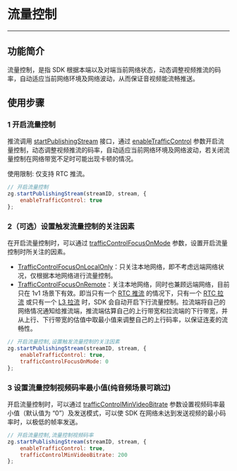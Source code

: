 # 流量控制

---

## 功能简介

流量控制，是指 SDK 根据本端以及对端当前网络状态，动态调整视频推流的码率，自动适应当前网络环境及网络波动，从而保证音视频能流畅推送。



## 使用步骤

### 1 开启流量控制

推流调用 [startPublishingStream](https://doc-zh.zego.im/article/api?doc=Express_Audio_SDK_API~javascript_web~class~ZegoExpressEngine#start-publishing-stream) 接口，通过 [enableTrafficControl](https://doc-zh.zego.im/article/api?doc=Express_Video_SDK_API~javascript_web~interface~ZegoWebPublishOption#enable-traffic-control) 参数开启流量控制，动态调整视频推流的码率，自动适应当前网络环境及网络波动，若关闭流量控制在网络带宽不足时可能出现卡顿的情况。

<Warning title="注意">

使用限制: 仅支持 RTC 推流。

</Warning>



```javascript
// 开启流量控制
zg.startPublishingStream(streamID, stream, {
    enableTrafficControl: true
};
```

### 2（可选）设置触发流量控制的关注因素

在开启流量控制时，可以通过 [trafficControlFocusOnMode](https://doc-zh.zego.im/article/api?doc=Express_Video_SDK_API~javascript_web~interface~ZegoWebPublishOption#traffic-control-focus-on-mode) 参数，设置开启流量控制时所关注的因素。
- [TrafficControlFocusOnLocalOnly](https://doc-zh.zego.im/article/api?doc=Express_Video_SDK_API~javascript_web~enum~TrafficControlFocusOnMode#traffic-control-focus-on-local-only)：只关注本地网络，即不考虑远端网络状况，仅根据本地网络进行流量控制。
- [TrafficControlFocusOnRemote](https://doc-zh.zego.im/article/api?doc=Express_Video_SDK_API~javascript_web~enum~TrafficControlFocusOnMode#traffic-control-focus-on-remote)：关注本地网络，同时也兼顾远端网络，目前只在 1v1 场景下有效。即当只有一个 [RTC 推流](/glossary/term-explanation#rtc-推流) 的情况下，只有一个 [RTC 拉流](/glossary/term-explanation#rtc-推流) 或只有一个 [L3 拉流](/glossary/term-explanation#拉流) 时，SDK 会自动开启下行流量控制。拉流端将自己的网络情况通知给推流端，推流端估算自己的上行带宽和拉流端的下行带宽，并从上行、下行带宽的估值中取最小值来调整自己的上行码率，以保证连麦的流畅性。


```javascript
// 开启流量控制,设置触发流量控制的关注因素
zg.startPublishingStream(streamID, stream, {
    enableTrafficControl: true,
    trafficControlFocusOnMode: 0
};
```


### 3 设置流量控制视频码率最小值(纯音频场景可跳过)

开启流量控制时，可以通过 [trafficControlMinVideoBitrate](https://doc-zh.zego.im/article/api?doc=Express_Video_SDK_API~javascript_web~interface~ZegoWebPublishOption#traffic-control-min-video-bitrate) 参数设置视频码率最小值（默认值为 “0”）及发送模式，可以使 SDK 在网络未达到发送视频的最小码率时，以极低的帧率发送。


```javascript
// 开启流量控制,流量控制视频码率
zg.startPublishingStream(streamID, stream, {
    enableTrafficControl: true,
    trafficControlMinVideoBitrate: 200
};
```

<Content />

